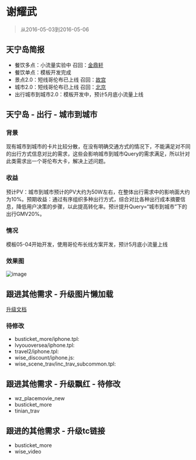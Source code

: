 # 谢耀武

> 从2016-05-03到2016-05-06

## 天宁岛简报

* 餐饮多点：小流量实验中 召回：[金鼎轩](http://m.baidu.com/s?word=%E9%87%91%E9%BC%8E%E8%BD%A9&sid=104904)
* 餐饮单点：模板开发完成
* 景点2.0：短线哥伦布已上线 召回：[故宫](https://m.baidu.com/s?word=故宫)
* 城市2.0：短线哥伦布已上线 召回：[北京](https://m.baidu.com/s?word=北京)
* 出行城市到城市2.0：模板开发中，预计5月底小流量上线

## 天宁岛 - 出行 - 城市到城市

### 背景

现有城市到城市的卡片比较分散，在没有明确交通方式的情况下，不能满足对不同的出行方式信息对比的需求，这些会影响城市到城市Query的需求满足，所以针对此类需求出一个哥伦布大卡，解决上述问题。

### 收益

预计PV：城市到城市预计的PV大约为50W左右，在整体出行需求中的影响面大约为10%。预期收益：通过有序组织多种出行方式，综合对比各种出行成本摘要信息，降低用户决策的步骤，以此提高转化率。预计提升Query=“城市到城市”下的出行GMV20%。

### 情况

模板05-04开始开发，使用哥伦布长线方案开发，预计5月底小流量上线

### 效果图

![image](http://gitlab.baidu.com/psfe/ala-weeklyreport/uploads/58f5051ce7bc7dd49eced7b503123f1d/image.png)

## 跟进其他需求 - 升级图片懒加载

[升级文档](http://sfe.baidu.com/#/阿拉丁/无线网页搜索/模板性能优化/图片懒加载方案)

### 待修改

* busticket_more/iphone.tpl:
* lvyouoversea/iphone.tpl:
* travel2/iphone.tpl:
* wise_discount/iphone.js:
* wise_scene_trav/inc_trav_subcommon.tpl:


## 跟进其他需求 - 升级飘红 - 待修改

* wz_placemovie_new
* busticket_more
* tinian_trav

## 跟进的其他需求 - 升级tc链接

* busticket_more
* wise_video